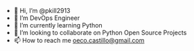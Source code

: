 - 👋 Hi, I’m @pkill2913
- 👀 I’m DevOps Engineer
- 🌱 I’m currently learning Python
- 💞️ I’m looking to collaborate on Python Open Source Projects
- 📫 How to reach me oeco.castillo@gmail.com

<!---
pkill2913/pkill2913 is a ✨ special ✨ repository because its `README.md` (this file) appears on your GitHub profile.
You can click the Preview link to take a look at your changes.
--->
